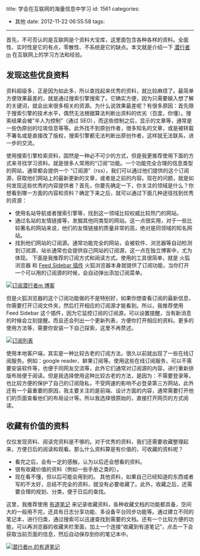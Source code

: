 title: 学会在互联网的海量信息中学习
id: 1561
categories:

- 其他
  date: 2012-11-22 06:55:58
  tags:

---

首先，不可否认的是互联网是个资料大宝库，这里面包含各种各样的资料。全面性、实时性是它的有点，零散性、不系统是它的缺点。本文就是介绍一下 [潜行者 m](http://www.qianxingzhem.com) 在互联网上的学习方法和经验。

## 发现这些优良资料

资料超级多，正是因为如此多，所以查找起来优秀的资料，就比较麻烦了。最简单方便效果最差的，就是通过搜索引擎搜索了。它确实方便，因为只需要输入想了解的关键词，就会出来很多相关的资源。为什么说效果最差呢？有很多原因：首先限于搜索引擎的技术水平，偶然无法根据算法判断出资料的优劣（百度，你懂）。搜索结果会被”半人为控制”（通过 SEO），而这些控制之后，显示的文章等，通常是一些伪原创的垃圾信息等等。此外找不到原创作者，很多知名的文章，或是被转载不署名或是直接改了版权，搜索引擎都无法判断出原创作者，这样就无法联系，进一步的交流。

使用搜索引擎检索资料，固然是一种必不可少的方式，但是我更推荐使用下面的方式来寻找学习资料。就是很多人常用的“订阅”功能。一个功能完全合理的信息类型的网站，通常都会提供一个 “订阅源”（rss），我们可以通过他们提供的这个订阅源，获取他们网站上的最新更新的文章，或者是之前的内容。现在的问题，就是如何发现这些优秀的内容提供者？首先，你要先确定一下，你关注的领域是什么？你想看到哪一方面的内容和资料？确定下来之后，就可以通过下面几种途径找到优秀的资源：

- 使用名站导航或者搜索引擎等，找到这一领域比较权威比较热门的网站。
- 通过名站的友情链接等，发掘其他同类型的网站。这一点很实用，对于一些比较著名的网站来说，他们的友情链接的质量非常的高，绝对是同领域的知名网站。
- 找到他们网站的订阅源。通常功能完全的网站，会被软件、浏览器等自动检测到订阅源，站长通常也会提供自己网站的订阅源，这一点在独立博客中，尤为体现。
  下面是我推荐的订阅方式和阅读方式。使用的工具很简单，就是 火狐 浏览器 和 [Feed Sidebar 插件](http://www.chrisfinke.com/addons/feedbar/) 火狐浏览器本身就提供了订阅功能，当你打开一个可以用的订阅源的时候，会自动弹出添加订阅菜单。

[![](https://qxzm-cdn.sapi.work/blog/2012/11/1561/study0.png "订阅潜行者m 博客")](https://qxzm-cdn.sapi.work/blog/2012/11/1561/study0.png)

但是火狐浏览器的这个订阅功能做的不是特别好，如果你想查看订阅的最新信息，你需要打开订阅文件夹，然后打开相应的订阅源才能看到。所以，我推荐使用 Feed Sidebar 这个插件，因为它监控订阅的订阅源，可以设置提醒，当有新消息的时候会立刻提醒。而且还会列出一个更新列表，方便你打开相应的资料。更多的使用方法等，需要你安装一下自己探索，这里不再赘述。

[![](https://qxzm-cdn.sapi.work/blog/2012/11/1561/study1.png "订阅列表")](https://qxzm-cdn.sapi.work/blog/2012/11/1561/study1.png)

使用本地客户端，其实是一种比较古老的订阅方法，很久以前就出现了一些在线订阅服务。例如：google reader、鲜果订阅等。使用这些在线订阅服务，可以不需要安装软件等，也便于同网友交流等，此外它们通常对订阅源的内容，进行重新排版布局便于阅读。但是我选择使用这种比较古老的方法，是因为：不需要登录等，也比较方便的保护了自己的订阅隐私，不受网速的影响不必登录第三方网站，此外还有一个最重要的原因，我主要关注的是前端、设计方面的内容，通常需要打开他们的页面查看他们的布局设计等。所以我选择很原始的，直接打开网页的方式阅读。

## 收藏有价值的资料

仅仅发现资料、阅读完资料是不够的。对于优秀的资料，我们还需要收藏整理起来，方便日后的阅读和观看。那么什么资料算是有价值的，可收藏的资料呢？

- 看完之后，会有一定的感触，认为以后还会想看的资料。
- 很有收藏价值的资料（例如一些手册之类的）。
- 现在看不懂，但以后可能会用到的。
  其他资料，如果自己已经知道的东西或者写的不太好，总结不完全的资料，就没有必要收藏了。此外，收藏之后，还需要合理的规划、分类，便于日后的查找。

这里，我推荐使用 [有道笔记](http://note.youdao.com/?invitation=9014799) 来记录收藏资料，各种收藏文档的功能都具备，空间大的一般用不完，还具有日志分享功能、多设备平台同步功能等。通过建立不同的笔记本，进行归类，通过搜索可以迅速查找到需要的文档。还有一个比较方便的功能，可以再浏览器的收藏夹栏里面，加上一个连接“收藏到有道笔记”，点击一下会获取当前页面的信息，然后自动保存到你的笔记本中。

[![](https://qxzm-cdn.sapi.work/blog/2012/11/1561/study2.png "潜行者m 的有道笔记")](https://qxzm-cdn.sapi.work/blog/2012/11/1561/study2.png)
